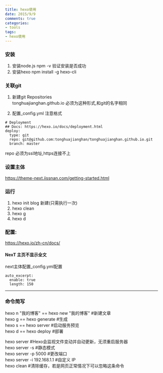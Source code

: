 ```yaml
---
title: hexo使用
date: 2015/9/9
comments: true
categories:
- tools
tags:
- hexo使用
---
```



### 安装
1. 安装node.js
        npm -v 验证安装是否成功
2. 安装hexo
        npm install -g hexo-cli 
        
### 关联git
1. 新建git Repositories  
tonghuajianghan.github.io 必须为这种形式,和git的名字相同  

2. 配置_config.yml 注意格式  
  ```
  # Deployment
  ## Docs: https://hexo.io/docs/deployment.html
  deploy:
    type: git
    repo: git@github.com:tonghuajianghan/tonghuajianghan.github.io.git
    branch: master
  ```
repo 必须为ssl地址,https连接不上

### 设置主体 
https://theme-next.iissnan.com/getting-started.html
 
 
### 运行
1. hexo init blog 新建(只需执行一次)
2. hexo clean
3. hexo g
4. hexo d

### 配置:
  https://hexo.io/zh-cn/docs/

#### NexT 主页不显示全文
next主体配置_config.yml配置

    auto_excerpt:
      enable: true
      length: 150


---
### 命令简写
hexo n "我的博客" == hexo new "我的博客" #新建文章  
hexo g == hexo generate #生成  
hexo s == hexo server #启动服务预览  
hexo d == hexo deploy #部署  

hexo server #Hexo会监视文件变动并自动更新，无须重启服务器  
hexo server -s #静态模式  
hexo server -p 5000 #更改端口  
hexo server -i 192.168.1.1 #自定义 IP  
hexo clean #清除缓存，若是网页正常情况下可以忽略这条命令  
